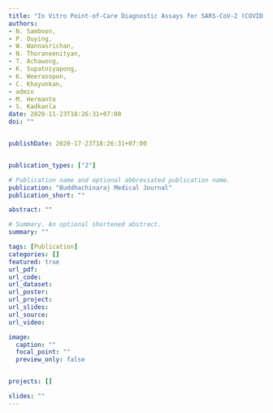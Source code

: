 ```yaml
---
title: "In Vitro Point-of-Care Diagnostic Assays for SARS-CoV-2 (COVID-19)"
authors: 
- N. Samboon, 
- P. Ouying, 
- W. Wannasrichan, 
- N. Thoraneenityan, 
- T. Achawong, 
- K. Supatniyapong, 
- K. Weerasopon, 
- C. Khayunkan, 
- admin 
- M. Hermanto
- S. Kadkanla
date: 2020-11-23T18:26:31+07:00
doi: ""


publishDate: 2020-17-23T18:26:31+07:00


publication_types: ["2"]

# Publication name and optional abbreviated publication name.
publication: "Buddhachinaraj Medical Journal"
publication_short: ""

abstract: ""

# Summary. An optional shortened abstract.
summary: ""

tags: [Publication]
categories: []
featured: true
url_pdf:
url_code:
url_dataset:
url_poster:
url_project:
url_slides:
url_source:
url_video:

image:
  caption: ""
  focal_point: ""
  preview_only: false


projects: []

slides: ""
---
```

